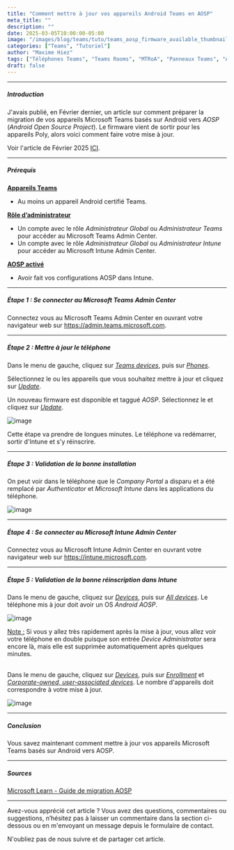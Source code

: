 ```yaml
---
title: "Comment mettre à jour vos appareils Android Teams en AOSP"
meta_title: ""
description: ""
date: 2025-03-05T10:00:00-05:00
image: "/images/blog/teams/tuto/teams_aosp_firmware_available_thumbnail.png"
categories: ["Teams", "Tutoriel"]
author: "Maxime Hiez"
tags: ["Téléphones Teams", "Teams Rooms", "MTRoA", "Panneaux Teams", "AOSP", "Android"]
draft: false
---
```

---

##### Introduction
J'avais publié, en Février dernier, un article sur comment préparer la migration de vos appareils Microsoft Teams basés sur Android vers *AOSP* (*Android Open Source Project*). Le firmware vient de sortir pour les appareils Poly, alors voici comment faire votre mise à jour.

Voir l'article de Février 2025 [ICI](https://maxime.hiez.ca/blog/2025-02-09-intune-enable-aosp-teams-phones).

---

##### Prérequis
**<u>Appareils Teams</u>**
- Au moins un appareil Android certifié Teams.

**<u>Rôle d’administrateur</u>**
- Un compte avec le rôle *Administrateur Global* ou *Administrateur Teams* pour accéder au Microsoft Teams Admin Center.
- Un compte avec le rôle *Administrateur Global* ou *Administrateur Intune* pour accéder au Microsoft Intune Admin Center.

**<u>AOSP activé</u>**
- Avoir fait vos configurations AOSP dans Intune.

---

##### Étape 1 : Se connecter au Microsoft Teams Admin Center
Connectez vous au Microsoft Teams Admin Center en ouvrant votre navigateur web sur https://admin.teams.microsoft.com.

---

##### Étape 2 : Mettre à jour le téléphone
Dans le menu de gauche, cliquez sur *<u>Teams devices</u>*, puis sur *<u>Phones</u>*.

Sélectionnez le ou les appareils que vous souhaitez mettre à jour et cliquez sur *<u>Update</u>*.

Un nouveau firmware est disponible et taggué *AOSP*. Sélectionnez le et cliquez sur *<u>Update</u>*.

![image](/images/blog/teams/tuto/teams_aosp_firmware_available_001.png)

Cette étape va prendre de longues minutes. Le téléphone va redémarrer, sortir d'Intune et s'y réinscrire.

---

##### Étape 3 : Validation de la bonne installation
On peut voir dans le téléphone que le *Company Portal* a disparu et a été remplacé par *Authenticator* et *Microsoft Intune* dans les applications du téléphone.

![image](/images/blog/teams/tuto/teams_aosp_firmware_available_002.png)

---

##### Étape 4 : Se connecter au Microsoft Intune Admin Center
Connectez vous au Microsoft Intune Admin Center en ouvrant votre navigateur web sur https://intune.microsoft.com.

---

##### Étape 5 : Validation de la bonne réinscription dans Intune
Dans le menu de gauche, cliquez sur *<u>Devices</u>*, puis sur *<u>All devices</u>*. Le téléphone mis à jour doit avoir un OS *Android AOSP*.

![image](/images/blog/teams/tuto/teams_aosp_firmware_available_003.png)

<u>Note :</u> Si vous y allez très rapidement après la mise à jour, vous allez voir votre téléphone en double puisque son entrée *Device Administrator* sera encore là, mais elle est supprimée automatiquement après quelques minutes.
<br/><br/>

Dans le menu de gauche, cliquez sur *<u>Devices</u>*, puis sur *<u>Enrollment</u>* et *<u>Corporate-owned, user-associated devices</u>*. Le nombre d'appareils doit correspondre à votre mise à jour.

![image](/images/blog/teams/tuto/teams_aosp_firmware_available_004.png)

---

##### Conclusion
Vous savez maintenant comment mettre à jour vos appareils Microsoft Teams basés sur Android vers AOSP.

---

##### Sources
[Microsoft Learn - Guide de migration AOSP](https://learn.microsoft.com/fr-ca/microsoftteams/rooms/android-migration-guide)

---


Avez-vous apprécié cet article ? Vous avez des questions, commentaires ou suggestions, n’hésitez pas à laisser un commentaire dans la section ci-dessous ou en m'envoyant un message depuis le formulaire de contact.

N'oubliez pas de nous suivre et de partager cet article.